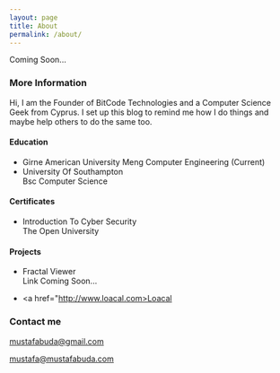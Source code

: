 ```yaml
---
layout: page
title: About
permalink: /about/
---
```


Coming Soon...

### More Information
Hi, I am the Founder of BitCode Technologies and a Computer Science Geek from Cyprus. I set up this blog to remind me how I do things and maybe help others to do the same too.

#### Education
- Girne American University 
Meng Computer Engineering (Current)
- University Of Southampton  
Bsc Computer Science

#### Certificates
- Introduction To Cyber Security  
The Open University

#### Projects
- Fractal Viewer  
Link Coming Soon...

- <a href="http://www.loacal.com>Loacal</a>

### Contact me

[mustafabuda@gmail.com](mailto:mustafabuda@gmail.com)

[mustafa@mustafabuda.com](mailto:mustafa@mustafabuda.com)
